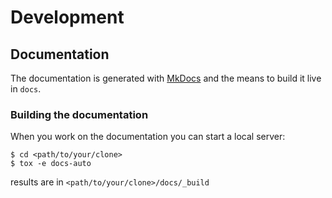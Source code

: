 # Development

## Documentation

The documentation is generated with [MkDocs](http://www.mkdocs.org/) and the means to build it live in `docs`.

### Building the documentation

When you work on the documentation you can start a local server:

    $ cd <path/to/your/clone>
    $ tox -e docs-auto
    
results are in `<path/to/your/clone>/docs/_build`
